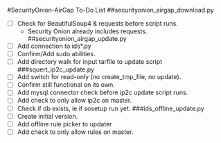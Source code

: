 #SecurityOnion-AirGap To-Do List
##securityonion_airgap_download.py
- [ ] Check for BeautifulSoup4 & requests before script runs.
  - Security Onion already includes requests.
##securityonion_airgap_update.py
- [ ] Add connection to ids*.py
- [ ] Confirm/Add sudo abilities.
- [ ] Add directory walk for input tarfile to update script
###squert_ip2c_update.py
- [ ] Add switch for read-only (no create_tmp_file, no update).
- [ ] Confirm still functional on its own.
- [ ] Add mysql.connector check before ip2c update script runs.
- [ ] Add check to only allow ip2c on master.
- [ ] Check if db exists, ie if sosetup run yet.
###ids_offline_update.py
- [ ] Create initial version.
- [ ] Add offline rule picker to updater
- [ ] Add check to only allow rules on master.